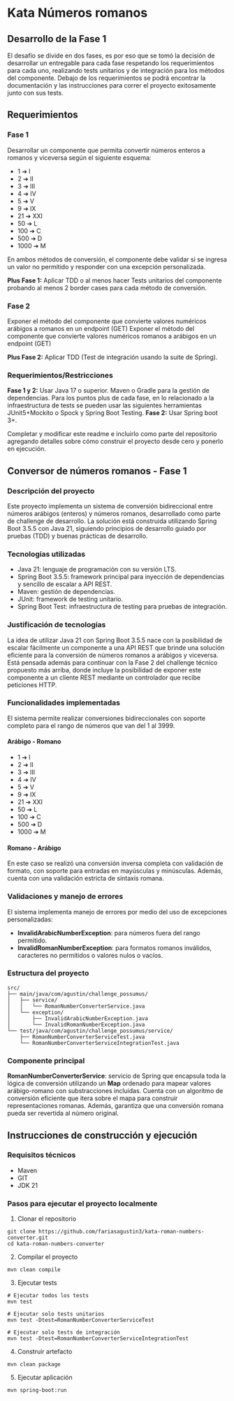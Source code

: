 # Kata Números romanos
## Desarrollo de la Fase 1

El desafío se divide en dos fases, es por eso que se tomó la decisión de desarrollar un entregable para cada fase
respetando los requerimientos para cada uno, realizando tests unitarios y de integración para los métodos del
componente. Debajo de los requerimientos se podrá encontrar la documentación y las instrucciones para correr el
proyecto exitosamente junto con sus tests.

## Requerimientos

### Fase 1

Desarrollar un componente que permita convertir números enteros a romanos y viceversa según el siguiente esquema: 

* 1 ➔ I
* 2 ➔ II
* 3 ➔ III
* 4 ➔ IV
* 5 ➔ V
* 9 ➔ IX
* 21 ➔ XXI
* 50 ➔ L
* 100 ➔ C
* 500 ➔ D
* 1000 ➔ M


En ambos métodos de conversión, el componente debe validar si se ingresa un valor no permitido y responder con una excepción personalizada. 

**Plus Fase 1:** Aplicar TDD o al menos hacer Tests unitarios del componente probando al menos 2 border cases para cada método de conversión.


### Fase 2 

Exponer el método del componente que convierte valores numéricos arábigos a romanos en un endpoint (GET) 
Exponer el método del componente que convierte valores numéricos romanos a arábigos en un endpoint (GET)

**Plus Fase 2:** Aplicar TDD (Test de integración usando la suite de Spring). 


### Requerimientos/Restricciones

**Fase 1 y 2:** Usar Java 17 o superior. Maven o Gradle para la gestión de dependencias. 
Para los puntos plus de cada fase, en lo relacionado a la infraestructura de tests se pueden usar las siguientes herramientas JUnit5+Mockito o Spock y Spring Boot Testing. 
**Fase 2:** Usar Spring boot 3+.

Completar y modificar este readme e incluirlo como parte del repositorio agregando detalles sobre cómo construir el proyecto desde cero y ponerlo en ejecución. 

## Conversor de números romanos - Fase 1

### Descripción del proyecto

Este proyecto implementa un sistema de conversión bidireccional entre números arábigos (enteros) y 
números romanos, desarrollado como parte de challenge de desarrollo. La solución está construida 
utilizando Spring Boot 3.5.5 con Java 21, siguiendo principios de desarrollo guiado por pruebas (TDD) 
y buenas prácticas de desarrollo.

### Tecnologías utilizadas

* Java 21: lenguaje de programación con su versión LTS.
* Spring Boot 3.5.5: framework principal para inyección de dependencias y sencillo de escalar a API REST.
* Maven: gestión de dependencias.
* JUnit: framework de testing unitario.
* Spring Boot Test: infraestructura de testing para pruebas de integración.

### Justificación de tecnologías

La idea de utilizar Java 21 con Spring Boot 3.5.5 nace con la posibilidad de escalar fácilmente un componente 
a una API REST que brinde una solución eficiente para la conversión de números romanos a arábigos y viceversa. 
Está pensada además  para continuar con la Fase 2 del challenge técnico propuesto más arriba, donde incluye la
posibilidad de exponer este componente a un cliente REST mediante un controlador que recibe peticiones HTTP.

### Funcionalidades implementadas

El sistema permite realizar conversiones bidireccionales con soporte completo para el rango de números que
van del 1 al 3999.

#### Arábigo - Romano

* 1 ➔ I
* 2 ➔ II
* 3 ➔ III
* 4 ➔ IV
* 5 ➔ V
* 9 ➔ IX
* 21 ➔ XXI
* 50 ➔ L
* 100 ➔ C
* 500 ➔ D
* 1000 ➔ M

#### Romano - Arábigo

En este caso se realizó una conversión inversa completa con validación de formato, con soporte para entradas
en mayúsculas y minúsculas. Además, cuenta con una validación estricta de sintaxis romana.

### Validaciones y manejo de errores

El sistema implementa manejo de errores por medio del uso de excepciones personalizadas:

* **InvalidArabicNumberException**: para números fuera del rango permitido.
* **InvalidRomanNumberException**: para formatos romanos inválidos, caracteres no permitidos o valores nulos o vacíos.

### Estructura del proyecto

```declarative
src/
├── main/java/com/agustin/challenge_possumus/
│   ├── service/
│   │   └── RomanNumberConverterService.java
│   └── exception/
│       ├── InvalidArabicNumberException.java
│       └── InvalidRomanNumberException.java
└── test/java/com/agustin/challenge_possumus/service/
    ├── RomanNumberConverterServiceTest.java
    └── RomanNumberConverterServiceIntegrationTest.java
```

### Componente principal

**RomanNumberConverterService**: servicio de Spring que encapsula toda la lógica de conversión utilizando un **Map**
ordenado para mapear valores arábigo-romano con substracciones incluidas. Cuenta con un algoritmo de conversión eficiente
que itera sobre el mapa para construir representaciones romanas. Además, garantiza que una conversión romana pueda ser
revertida al número original.

## Instrucciones de construcción y ejecución

### Requisitos técnicos
* Maven
* GIT
* JDK 21

### Pasos para ejecutar el proyecto localmente

1. Clonar el repositorio
```declarative
git clone https://github.com/fariasagustin3/kata-roman-numbers-converter.git
cd kata-roman-numbers-converter
```
2. Compilar el proyecto
```declarative
mvn clean compile
```
3. Ejecutar tests
```declarative
# Ejecutar todos los tests
mvn test

# Ejecutar solo tests unitarios
mvn test -Dtest=RomanNumberConverterServiceTest

# Ejecutar solo tests de integración
mvn test -Dtest=RomanNumberConverterServiceIntegrationTest
```
4. Construir artefacto
```declarative
mvn clean package
```
5. Ejecutar aplicación
```declarative
mvn spring-boot:run
```
